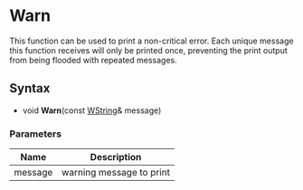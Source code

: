 # Warn #
This function can be used to print a non-critical error. Each unique message this function receives will only be printed once, preventing the print output from being flooded with repeated messages.

## Syntax ##
- void **Warn**(const [WString](WString.md)& message)

### Parameters ###
| Name | Description |
| --- | --- |
| message | warning message to print |

